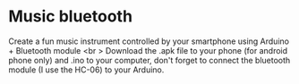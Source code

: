 # Music bluetooth
Create a fun music instrument controlled by your smartphone using Arduino + Bluetooth module <br \>
Download the .apk file to your phone (for android phone only) and .ino to your computer, don't forget to connect the bluetooth module (I use the HC-06) to your Arduino.

